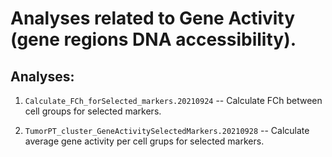 # Analyses related to Gene Activity (gene regions DNA accessibility).

## Analyses:


1. ```Calculate_FCh_forSelected_markers.20210924``` -- Calculate FCh between cell groups for selected markers.


2. ```TumorPT_cluster_GeneActivitySelectedMarkers.20210928``` -- Calculate average gene activity per cell grups for selected markers.